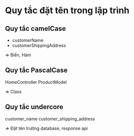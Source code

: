 # Quy tắc đặt tên trong lập trình

## Quy tắc camelCase

- customerName
- customerShippingAddress

=> Biến, Hàm

## Quy tắc PascalCase

HomeController
ProductModel

=> Class

## Quy tắc undercore

customer_name
customer_shipping_address

=> Đặt tên trường database, response api

